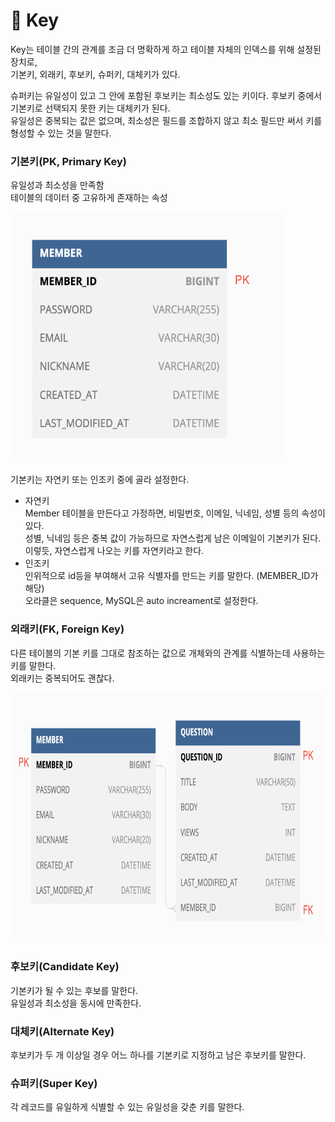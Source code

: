 # 🔑 Key
Key는 테이블 간의 관계를 조금 더 명확하게 하고 테이블 자체의 인덱스를 위해 설정된 장치로,           
기본키, 외래키, 후보키, 슈퍼키, 대체키가 있다.

슈퍼키는 유일성이 있고 그 안에 포함된 후보키는 최소성도 있는 키이다.
후보키 중에서 기본키로 선택되지 못한 키는 대체키가 된다.        
유일성은 중복되는 값은 없으며, 최소성은 필드를 조합하지 않고 최소 필드만 써서 키를 형성할 수 있는 것을 말한다.

### 기본키(PK, Primary Key)
유일성과 최소성을 만족함       
테이블의 데이터 중 고유하게 존재하는 속성

<img src="images/pk_diagram.png" width="440" height="400">

기본키는 자연키 또는 인조키 중에 골라 설정한다.
- 자연키       
  Member 테이블을 만든다고 가정하면, 비밀번호, 이메일, 닉네임, 성별 등의 속성이 있다.        
  성별, 닉네임 등은 중복 값이 가능하므로 자연스럽게 남은 이메일이 기본키가 된다.           
  이렇듯, 자연스럽게 나오는 키를 자연키라고 한다.
- 인조키     
  인위적으로 id등을 부여해서 고유 식별자를 만드는 키를 말한다. (MEMBER_ID가 해당)   
  오라클은 sequence, MySQL은 auto increament로 설정한다.

### 외래키(FK, Foreign Key)
다른 테이블의 기본 키를 그대로 참조하는 값으로 개체와의 관계를 식별하는데 사용하는 키를 말한다.      
외래키는 중복되어도 괜찮다.

<img src="images/fk_diagram.png" width="700" height="400">

### 후보키(Candidate Key)
기본키가 될 수 있는 후보를 말한다.        
유일성과 최소성을 동시에 만족한다.

### 대체키(Alternate Key)
후보키가 두 개 이상일 경우 어느 하나를 기본키로 지정하고 남은 후보키를 말한다.

### 슈퍼키(Super Key)
각 레코드를 유일하게 식별할 수 있는 유일성을 갖춘 키를 말한다.